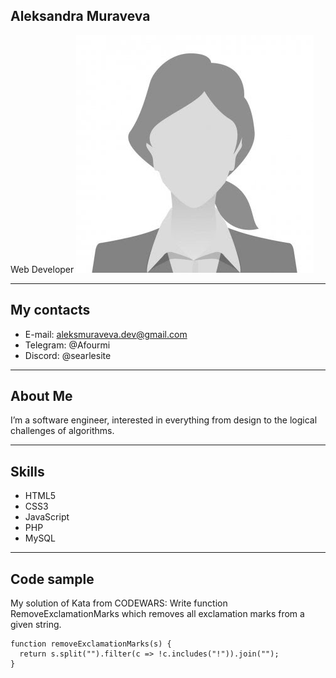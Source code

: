 ## Aleksandra Muraveva
Web Developer
![My Photo](photo.jpg "My photo")


***
## My contacts
* E-mail: aleksmuraveva.dev@gmail.com
* Telegram: @Afourmi
* Discord: @searlesite

***
## About Me
I’m a software engineer, interested in everything from design to the logical challenges of algorithms.

***
## Skills
* HTML5
* CSS3
* JavaScript
* PHP
* MySQL

***
## Code sample
My solution of Kata from CODEWARS: Write function RemoveExclamationMarks which removes all exclamation marks from a given string.
```
function removeExclamationMarks(s) {
  return s.split("").filter(c => !c.includes("!")).join("");
}
```